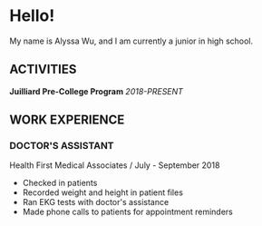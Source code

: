 # Hello!

My name is Alyssa Wu, and I am currently a junior in high school.

## ACTIVITIES
**Juilliard Pre-College Program** _2018-PRESENT_

## WORK EXPERIENCE

### DOCTOR'S ASSISTANT
Health First Medical Associates / July - September 2018
*    Checked in patients
*    Recorded weight and height in patient files
*    Ran EKG tests with doctor's assistance
*    Made phone calls to patients for appointment reminders
